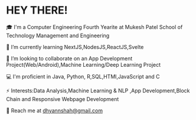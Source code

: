 # HEY THERE!

🎓 I'm a Computer Engineering Fourth Yearite at Mukesh Patel School of Technology Management and Engineering

🌱 I’m currently learning NextJS,NodesJS,ReactJS,Svelte

👯 I’m looking to collaborate on an App Development Project(Web/Android),Machine Learning/Deep Learning Project

💻 I'm proficient in Java, Python, R,SQL,HTMl,JavaScript and C

⚡ Interests:Data Analysis,Machine Learning & NLP ,App Development,Block Chain and Responsive Webpage Development
 
💬 Reach me at dhyannshah@gmail.com
